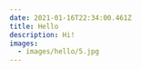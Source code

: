 ```yaml
---
date: 2021-01-16T22:34:00.461Z
title: Hello
description: Hi!
images:
  - images/hello/5.jpg
---
```

